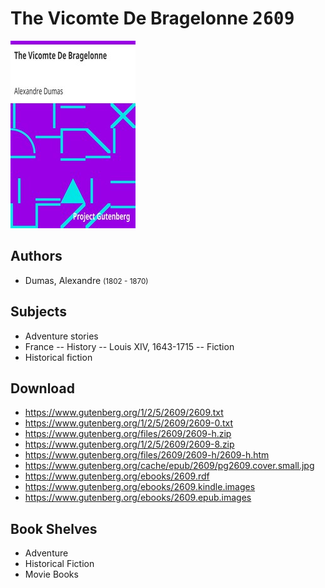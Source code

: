 # The Vicomte De Bragelonne <kbd>2609</kbd>

![](./cover.medium.jpg "")

## Authors


 - Dumas, Alexandre <small>(1802 - 1870)</small>

## Subjects


 - Adventure stories
 - France -- History -- Louis XIV, 1643-1715 -- Fiction
 - Historical fiction

## Download


 - https://www.gutenberg.org/1/2/5/2609/2609.txt
 - https://www.gutenberg.org/1/2/5/2609/2609-0.txt
 - https://www.gutenberg.org/files/2609/2609-h.zip
 - https://www.gutenberg.org/1/2/5/2609/2609-8.zip
 - https://www.gutenberg.org/files/2609/2609-h/2609-h.htm
 - https://www.gutenberg.org/cache/epub/2609/pg2609.cover.small.jpg
 - https://www.gutenberg.org/ebooks/2609.rdf
 - https://www.gutenberg.org/ebooks/2609.kindle.images
 - https://www.gutenberg.org/ebooks/2609.epub.images

## Book Shelves


 - Adventure
 - Historical Fiction
 - Movie Books
